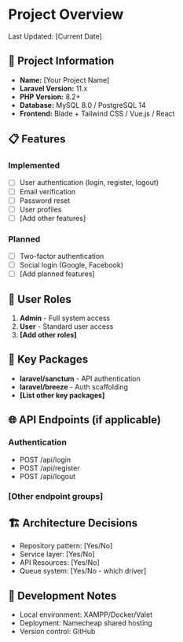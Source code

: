 # Project Overview

Last Updated: [Current Date]

## 🚀 Project Information

-   **Name:** [Your Project Name]
-   **Laravel Version:** 11.x
-   **PHP Version:** 8.2+
-   **Database:** MySQL 8.0 / PostgreSQL 14
-   **Frontend:** Blade + Tailwind CSS / Vue.js / React

## 📋 Features

### Implemented

-   [ ] User authentication (login, register, logout)
-   [ ] Email verification
-   [ ] Password reset
-   [ ] User profiles
-   [ ] [Add other features]

### Planned

-   [ ] Two-factor authentication
-   [ ] Social login (Google, Facebook)
-   [ ] [Add planned features]

## 👥 User Roles

1. **Admin** - Full system access
2. **User** - Standard user access
3. **[Add other roles]**

## 🔧 Key Packages

-   **laravel/sanctum** - API authentication
-   **laravel/breeze** - Auth scaffolding
-   **[List other key packages]**

## 🌐 API Endpoints (if applicable)

### Authentication

-   POST /api/login
-   POST /api/register
-   POST /api/logout

### [Other endpoint groups]

## 🏗️ Architecture Decisions

-   Repository pattern: [Yes/No]
-   Service layer: [Yes/No]
-   API Resources: [Yes/No]
-   Queue system: [Yes/No - which driver]

## 📝 Development Notes

-   Local environment: XAMPP/Docker/Valet
-   Deployment: Namecheap shared hosting
-   Version control: GitHub
